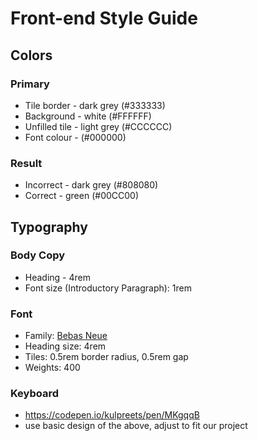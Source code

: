 # Front-end Style Guide

## Colors

### Primary
- Tile border - dark grey (#333333)
- Background - white (#FFFFFF)
- Unfilled tile - light grey (#CCCCCC)
- Font colour - (#000000)


### Result

- Incorrect - dark grey (#808080)
- Correct - green (#00CC00)

## Typography

### Body Copy
 
- Heading - 4rem
- Font size (Introductory Paragraph): 1rem

### Font

- Family: [Bebas Neue](https://fonts.google.com/specimen/Bebas+Neue)
- Heading size: 4rem
- Tiles: 0.5rem border radius, 0.5rem gap
- Weights: 400

### Keyboard
- https://codepen.io/kulpreets/pen/MKgqqB
- use basic design of the above, adjust to fit our project

